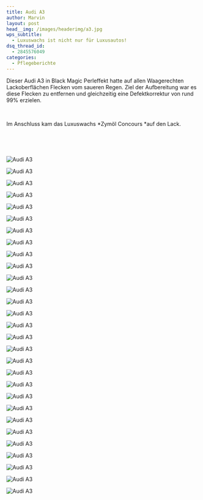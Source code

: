 ```yaml
---
title: Audi A3
author: Marvin
layout: post
head__img: /images/headerimg/a3.jpg
wps_subtitle:
  - Luxuswachs ist nicht nur für Luxusautos!
dsq_thread_id:
  - 2845576049
categories:
  - Pflegeberichte
---
```

Dieser Audi A3 in Black Magic Perleffekt hatte auf allen Waagerechten Lackoberflächen Flecken vom saueren Regen. Ziel der Aufbereitung war es diese Flecken zu entfernen und gleichzeitig eine Defektkorrektur von rund 99% erzielen.

&nbsp;

Im Anschluss kam das Luxuswachs *Zymöl Concours *auf den Lack.

&nbsp;

&nbsp;

![Audi A3](//s3.eu-central-1.amazonaws.com/glossbossimages/marvin/audia3schwarz/IMG_5714.jpg)

![Audi A3](//s3.eu-central-1.amazonaws.com/glossbossimages/marvin/audia3schwarz/IMG_5718.jpg)

![Audi A3](//s3.eu-central-1.amazonaws.com/glossbossimages/marvin/audia3schwarz/IMG_5721.jpg)

![Audi A3](//s3.eu-central-1.amazonaws.com/glossbossimages/marvin/audia3schwarz/IMG_5723.jpg)

![Audi A3](//s3.eu-central-1.amazonaws.com/glossbossimages/marvin/audia3schwarz/IMG_5725.jpg)

![Audi A3](//s3.eu-central-1.amazonaws.com/glossbossimages/marvin/audia3schwarz/IMG_5729.jpg)

![Audi A3](//s3.eu-central-1.amazonaws.com/glossbossimages/marvin/audia3schwarz/IMG_5732.jpg)

![Audi A3](//s3.eu-central-1.amazonaws.com/glossbossimages/marvin/audia3schwarz/IMG_5734.jpg)

![Audi A3](//s3.eu-central-1.amazonaws.com/glossbossimages/marvin/audia3schwarz/IMG_5749.jpg)

![Audi A3](//s3.eu-central-1.amazonaws.com/glossbossimages/marvin/audia3schwarz/IMG_5762.jpg)

![Audi A3](//s3.eu-central-1.amazonaws.com/glossbossimages/marvin/audia3schwarz/IMG_5763.jpg)

![Audi A3](//s3.eu-central-1.amazonaws.com/glossbossimages/marvin/audia3schwarz/IMG_5767.jpg)

![Audi A3](//s3.eu-central-1.amazonaws.com/glossbossimages/marvin/audia3schwarz/IMG_5780.jpg)

![Audi A3](//s3.eu-central-1.amazonaws.com/glossbossimages/marvin/audia3schwarz/IMG_5781.jpg)

![Audi A3](//s3.eu-central-1.amazonaws.com/glossbossimages/marvin/audia3schwarz/IMG_5786.jpg)

![Audi A3](//s3.eu-central-1.amazonaws.com/glossbossimages/marvin/audia3schwarz/IMG_5790.jpg)

![Audi A3](//s3.eu-central-1.amazonaws.com/glossbossimages/marvin/audia3schwarz/IMG_5797.jpg)

![Audi A3](//s3.eu-central-1.amazonaws.com/glossbossimages/marvin/audia3schwarz/IMG_5803.jpg)

![Audi A3](//s3.eu-central-1.amazonaws.com/glossbossimages/marvin/audia3schwarz/IMG_5805.jpg)

![Audi A3](//s3.eu-central-1.amazonaws.com/glossbossimages/marvin/audia3schwarz/IMG_5809.jpg)

![Audi A3](//s3.eu-central-1.amazonaws.com/glossbossimages/marvin/audia3schwarz/IMG_5817.jpg)

![Audi A3](//s3.eu-central-1.amazonaws.com/glossbossimages/marvin/audia3schwarz/IMG_5830.jpg)

![Audi A3](//s3.eu-central-1.amazonaws.com/glossbossimages/marvin/audia3schwarz/IMG_5832.jpg)

![Audi A3](//s3.eu-central-1.amazonaws.com/glossbossimages/marvin/audia3schwarz/IMG_5833.jpg)

![Audi A3](//s3.eu-central-1.amazonaws.com/glossbossimages/marvin/audia3schwarz/IMG_5843.jpg)

![Audi A3](//s3.eu-central-1.amazonaws.com/glossbossimages/marvin/audia3schwarz/IMG_5848.jpg)

![Audi A3](//s3.eu-central-1.amazonaws.com/glossbossimages/marvin/audia3schwarz/IMG_5852.jpg)

![Audi A3](//s3.eu-central-1.amazonaws.com/glossbossimages/marvin/audia3schwarz/IMG_5853.jpg)

![Audi A3](//s3.eu-central-1.amazonaws.com/glossbossimages/marvin/audia3schwarz/IMG_5855.jpg)
